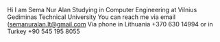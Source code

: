 Hi
I am Sema Nur Alan
Studying in Computer Engineering at Vilnius Gediminas Technical University
You can reach me via email (semanuralan.lt@gmail.com
Via phone in Lithuania +370 630 14994 or in Turkey +90 545 195 8055
